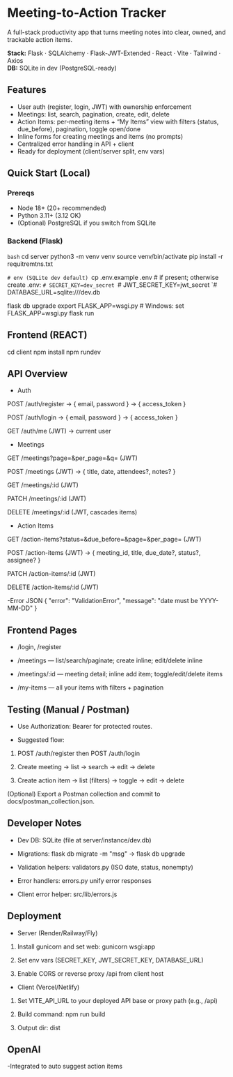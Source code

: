 # Meeting-to-Action Tracker
A full-stack productivity app that turns meeting notes into clear, owned, and trackable action items.

**Stack:** Flask · SQLAlchemy · Flask-JWT-Extended · React · Vite · Tailwind · Axios  
**DB:** SQLite in dev (PostgreSQL-ready)


## Features

- User auth (register, login, JWT) with ownership enforcement
- Meetings: list, search, pagination, create, edit, delete
- Action Items: per-meeting items + “My Items” view with filters (status, due_before), pagination, toggle open/done
- Inline forms for creating meetings and items (no prompts)
- Centralized error handling in API + client
- Ready for deployment (client/server split, env vars)


## Quick Start (Local)

### Prereqs
- Node 18+ (20+ recommended)
- Python 3.11+ (3.12 OK)
- (Optional) PostgreSQL if you switch from SQLite


### Backend (Flask)
```bash```
cd server
python3 -m venv venv
source venv/bin/activate 
pip install -r requitremtns.txt

`# env (SQLite dev default)
`cp .env.example .env  # if present; otherwise create .env:
`# SECRET_KEY=dev_secret
`# JWT_SECRET_KEY=jwt_secret
`# DATABASE_URL=sqlite:///dev.db

flask db upgrade
export FLASK_APP=wsgi.py   # Windows: set FLASK_APP=wsgi.py
flask run


## Frontend (REACT)
cd client
npm install
npm rundev

## API Overview
- Auth

POST /auth/register → { email, password } → { access_token }

POST /auth/login → { email, password } → { access_token }

GET /auth/me (JWT) → current user


- Meetings

GET /meetings?page=&per_page=&q= (JWT)

POST /meetings (JWT) → { title, date, attendees?, notes? }

GET /meetings/:id (JWT)

PATCH /meetings/:id (JWT)

DELETE /meetings/:id (JWT, cascades items)


- Action Items

GET /action-items?status=&due_before=&page=&per_page= (JWT)

POST /action-items (JWT) → { meeting_id, title, due_date?, status?, assignee? }

PATCH /action-items/:id (JWT)

DELETE /action-items/:id (JWT)

-Error JSON
{ "error": "ValidationError", "message": "date must be YYYY-MM-DD" }


## Frontend Pages
- /login, /register

- /meetings — list/search/paginate; create inline; edit/delete inline

- /meetings/:id — meeting detail; inline add item; toggle/edit/delete items

- /my-items — all your items with filters + pagination


## Testing (Manual / Postman)
- Use Authorization: Bearer <token> for protected routes.

- Suggested flow:

1. POST /auth/register then POST /auth/login

2. Create meeting → list → search → edit → delete

3. Create action item → list (filters) → toggle → edit → delete

(Optional) Export a Postman collection and commit to docs/postman_collection.json.


## Developer Notes
- Dev DB: SQLite (file at server/instance/dev.db)

- Migrations: flask db migrate -m "msg" → flask db upgrade

- Validation helpers: validators.py (ISO date, status, nonempty)

- Error handlers: errors.py unify error responses

- Client error helper: src/lib/errors.js


## Deployment
- Server (Render/Railway/Fly)

1. Install gunicorn and set web: gunicorn wsgi:app

2. Set env vars (SECRET_KEY, JWT_SECRET_KEY, DATABASE_URL)

3. Enable CORS or reverse proxy /api from client host

- Client (Vercel/Netlify)

1. Set VITE_API_URL to your deployed API base or proxy path (e.g., /api)

2. Build command: npm run build

3. Output dir: dist

## OpenAI 
-Integrated to auto suggest action items